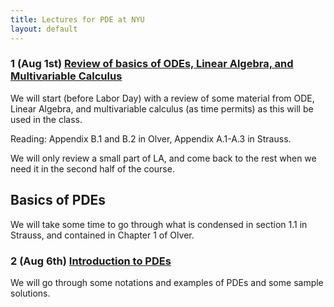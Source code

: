 ```yaml
---
title: Lectures for PDE at NYU
layout: default
---
```


### 1 (Aug 1st) [Review of basics of ODEs, Linear Algebra, and Multivariable Calculus](Lectures/Lecture_PreReview.pdf)

We will start (before Labor Day) with a review of some material from ODE, Linear Algebra, and multivariable calculus (as time permits) as this will be used in the class.

Reading: Appendix B.1 and B.2 in Olver, Appendix A.1-A.3 in Strauss.

We will only review a small part of LA, and come back to the rest when we need it in the second half of the course.

## Basics of PDEs

We will take some time to go through what is condensed in section 1.1 in Strauss, and contained in Chapter 1 of Olver.

### 2 (Aug 6th) [Introduction to PDEs](Lectures/Lecture_PDEIntro.pdf)

We will go through some notations and examples of PDEs and some sample solutions.




